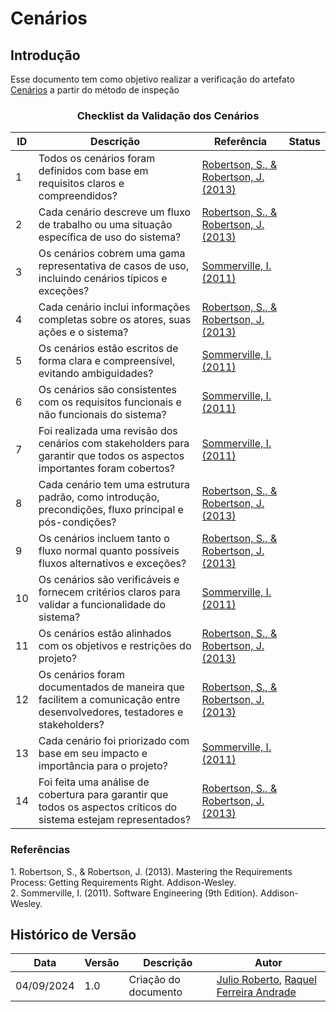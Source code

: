 # Cenários

## Introdução

Esse documento tem como objetivo realizar a verificação do artefato [Cenários](../../Modelagem/Cenarios/cenariosFinais.md) a partir do método de inspeção

<center>

### Checklist da Validação dos Cenários

| ID  | Descrição                                                                                                          | Referência | Status |
|-----|--------------------------------------------------------------------------------------------------------------------|------------|--------|
| 1   | Todos os cenários foram definidos com base em requisitos claros e compreendidos?                                   | [Robertson, S., & Robertson, J. (2013)](#requirements)          |        |
| 2   | Cada cenário descreve um fluxo de trabalho ou uma situação específica de uso do sistema?                           | [Robertson, S., & Robertson, J. (2013)](#requirements)          |        |
| 3   | Os cenários cobrem uma gama representativa de casos de uso, incluindo cenários típicos e exceções?                 | [Sommerville, I. (2011)](#software)          |        |
| 4   | Cada cenário inclui informações completas sobre os atores, suas ações e o sistema?                               | [Robertson, S., & Robertson, J. (2013)](#requirements)          |        |
| 5   | Os cenários estão escritos de forma clara e compreensível, evitando ambiguidades?                                 | [Sommerville, I. (2011)](#software)         |        |
| 6   | Os cenários são consistentes com os requisitos funcionais e não funcionais do sistema?                           | [Sommerville, I. (2011)](#software)          |        |
| 7   | Foi realizada uma revisão dos cenários com stakeholders para garantir que todos os aspectos importantes foram cobertos? | [Sommerville, I. (2011)](#software)          |        |
| 8   | Cada cenário tem uma estrutura padrão, como introdução, precondições, fluxo principal e pós-condições?            | [Robertson, S., & Robertson, J. (2013)](#requirements)          |        |
| 9   | Os cenários incluem tanto o fluxo normal quanto possíveis fluxos alternativos e exceções?                         | [Robertson, S., & Robertson, J. (2013)](#requirements)          |        |
| 10  | Os cenários são verificáveis e fornecem critérios claros para validar a funcionalidade do sistema?                | [Sommerville, I. (2011)](#software)          |        |
| 11  | Os cenários estão alinhados com os objetivos e restrições do projeto?                                            | [Robertson, S., & Robertson, J. (2013)](#requirements)          |        |
| 12  | Os cenários foram documentados de maneira que facilitem a comunicação entre desenvolvedores, testadores e stakeholders? | [Robertson, S., & Robertson, J. (2013)](#requirements)          |        |
| 13  | Cada cenário foi priorizado com base em seu impacto e importância para o projeto?                                | [Sommerville, I. (2011)](#software)          |        |
| 14  | Foi feita uma análise de cobertura para garantir que todos os aspectos críticos do sistema estejam representados? | [Robertson, S., & Robertson, J. (2013)](#requirements)          |        |

</center>

### Referências

<a id="requirements">1.</a> Robertson, S., & Robertson, J. (2013). Mastering the Requirements Process: Getting Requirements Right. Addison-Wesley.  
<a id="software">2.</a>  Sommerville, I. (2011). Software Engineering (9th Edition). Addison-Wesley.  

## Histórico de Versão

<center>

| Data | Versão | Descrição | Autor |
| ---- | ------ | --------- | ----- |
| 04/09/2024 | 1.0 | Criação do documento | [Julio Roberto](https://github.com/JulioR2022), [Raquel Ferreira Andrade](https://github.com/raquel-andrade) |


</center>